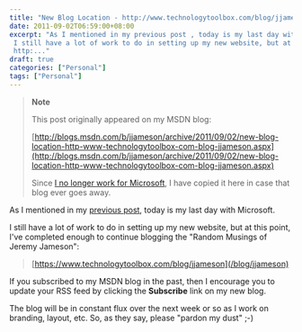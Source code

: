 ```yaml
---
title: "New Blog Location - http://www.technologytoolbox.com/blog/jjameson"
date: 2011-09-02T06:59:00+08:00
excerpt: "As I mentioned in my previous post , today is my last day with Microsoft. 
 I still have a lot of work to do in setting up my new website, but at this point, I've completed enough to continue blogging the \"Random Musings of Jeremy Jameson\": 
 http:..."
draft: true
categories: ["Personal"]
tags: ["Personal"]
---
```


> **Note**
>
> This post originally appeared on my MSDN blog:
>
> [http://blogs.msdn.com/b/jjameson/archive/2011/09/02/new-blog-location-http-www-technologytoolbox-com-blog-jjameson.aspx](http://blogs.msdn.com/b/jjameson/archive/2011/09/02/new-blog-location-http-www-technologytoolbox-com-blog-jjameson.aspx)
>
> Since [I no longer work for Microsoft](/blog/jjameson/2011/09/02/last-day-with-microsoft), I have copied it here in case that blog                 ever goes away.

As I mentioned in my [previous post](/blog/jjameson/2011/08/22/leaving-microsoft), today is my last day with Microsoft.

I still have a lot of work to do in setting up my new website, but at this point,         I've completed enough to continue blogging the "Random Musings of Jeremy Jameson":

> [https://www.technologytoolbox.com/blog/jjameson](/blog/jjameson)

If you subscribed to my MSDN blog in the past, then I encourage you to update your         RSS feed by clicking the **Subscribe** link on my new blog.

The blog will be in constant flux over the next week or so as I work on branding,         layout, etc. So, as they say, please "pardon my dust" ;-)

